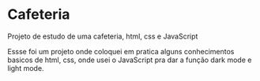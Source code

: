 # Cafeteria
Projeto de estudo de uma cafeteria, html, css e JavaScript

Essse foi um projeto onde coloquei em pratica alguns conhecimentos basicos de html, css, onde usei o JavaScript pra dar a função dark mode e light mode.
